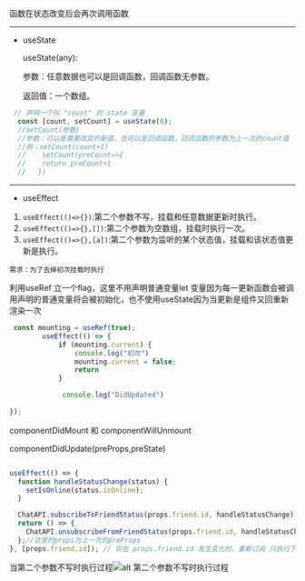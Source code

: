 函数在状态改变后会再次调用函数
***
* useState  
   
    useState(any):  

    参数：任意数据也可以是回调函数，回调函数无参数。  

    返回值：一个数组。
```js
 // 声明一个叫 "count" 的 state 变量
  const [count, setCount] = useState(0);
  //setCount(参数)
  //参数：可以是需要改变的新值，也可以是回调函数，回调函数的参数为上一次的count值
  //例：setCount(count+1)
  //    setCount(preCount=>{
  //    return preCount+1
  //   })
 ```
 ***
*  useEffect  
  
 1.  `useEffect(()=>{})`:第二个参数不写，挂载和任意数据更新时执行。
2.  `useEffect(()=>{},[])`:第二个参数为空数组，挂载时执行一次。
 3.  `useEffect(()=>{},[a])`:第二个参数为监听的某个状态值，挂载和该状态值更新是执行。  
   
`需求：为了去掉初次挂载时执行`  

利用useRef 立一个flag，这里不用声明普通变量let 变量因为每一更新函数会被调用声明的普通变量将会被初始化，也不使用useState因为当更新是组件又回重新渲染一次
```js
 const mounting = useRef(true);
        useEffect(() => {
            if (mounting.current) {
                console.log("初次")
                mounting.current = false;
                return 
            } 

             console.log("DidUpdated")
            
});

```
componentDidMount 和 componentWillUnmount 

componentDidUpdate(preProps,preState)
```js

useEffect(() => {
  function handleStatusChange(status) {
    setIsOnline(status.isOnline);
  }

  ChatAPI.subscribeToFriendStatus(props.friend.id, handleStatusChange);
  return () => {
    ChatAPI.unsubscribeFromFriendStatus(props.friend.id, handleStatusChange);
  };//这里的props为上一次的preProps
}, [props.friend.id]); // 仅在 props.friend.id 发生变化时，重新订阅 只执行下图中间更新部分
```
当第二个参数不写时执行过程![alt 第二个参数不写时执行过程](../admin/img/屏幕快照%202022-08-08%2023.10.44.png)